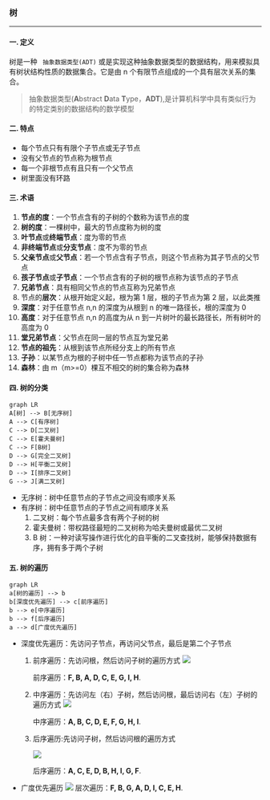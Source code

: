 ### 树

---

#### 一. 定义

树是一种 ` 抽象数据类型(ADT)` 或是实现这种抽象数据类型的数据结构，用来模拟具有树状结构性质的数据集合。它是由 n 个有限节点组成的一个具有层次关系的集合。

> 抽象数据类型(**A**bstract **D**ata **T**ype，**ADT**),是计算机科学中具有类似行为的特定类别的数据结构的数学模型

#### 二. 特点

- 每个节点只有有限个子节点或无子节点
- 没有父节点的节点称为根节点
- 每一个非根节点有且只有一个父节点
- 树里面没有环路

#### 三. 术语

1. **节点的度**：一个节点含有的子树的个数称为该节点的度
2. **树的度**：一棵树中，最大的节点度称为树的度
3. **叶节点**或**终端节点**：度为零的节点
4. **非终端节点**或**分支节点**：度不为零的节点
5. **父亲节点**或**父节点**：若一个节点含有子节点，则这个节点称为其子节点的父节点
6. **孩子节点**或**子节点**：一个节点含有的子树的根节点称为该节点的子节点
7. **兄弟节点**：具有相同父节点的节点互称为兄弟节点
8. 节点的**层次**：从根开始定义起，根为第 1 层，根的子节点为第 2 层，以此类推
9. **深度**：对于任意节点 n,n 的深度为从根到 n 的唯一路径长，根的深度为 0
10. **高度**：对于任意节点 n,n 的高度为从 n 到一片树叶的最长路径长，所有树叶的高度为 0
11. **堂兄弟节点**：父节点在同一层的节点互为堂兄弟
12. **节点的祖先**：从根到该节点所经分支上的所有节点
13. **子孙**：以某节点为根的子树中任一节点都称为该节点的子孙
14. **森林**：由 m（m>=0）棵互不相交的树的集合称为森林

#### 四. 树的分类

```mermaid
graph LR
A[树] --> B[无序树]
A --> C[有序树]
C --> D[二叉树]
C --> E[霍夫曼树]
C --> F[B树]
D --> G[完全二叉树]
D --> H[平衡二叉树]
D --> I[排序二叉树]
G --> J[满二叉树]
```

- 无序树：树中任意节点的子节点之间没有顺序关系
- 有序树：树中任意节点的子节点之间有顺序关系
  1. 二叉树：每个节点最多含有两个子树的树
  2. 霍夫曼树：带权路径最短的二叉树称为哈夫曼树或最优二叉树
  3. B 树：一种对读写操作进行优化的自平衡的二叉查找树，能够保持数据有序，拥有多于两个子树

#### 五. 树的遍历

```mermaid
graph LR
a[树的遍历] --> b
b[深度优先遍历] --> c[前序遍历]
b --> e[中序遍历]
b --> f[后序遍历]
a --> d[广度优先遍历]
```

- 深度优先遍历：先访问子节点，再访问父节点，最后是第二个子节点
  1. 前序遍历：先访问根，然后访问子树的遍历方式
     ![](https://gitee.com/domeofheaven2017/Image/raw/master/BlogImage/Sorted_binary_tree_preorder.svg)

     前序遍历：**F, B, A, D, C, E, G, I, H**.
  2. 中序遍历：先访问左（右）子树，然后访问根，最后访问右（左）子树的遍历方式
     ![](https://gitee.com/domeofheaven2017/Image/raw/master/BlogImage/Sorted_binary_tree_inorder.svg)

     中序遍历：**A, B, C, D, E, F, G, H, I**.
  3. 后序遍历:先访问子树，然后访问根的遍历方式

     ![](https://gitee.com/domeofheaven2017/Image/raw/master/BlogImage/Sorted_binary_tree_postorder.svg)

     后序遍历：**A, C, E, D, B, H, I, G, F**.
- 广度优先遍历
  ![](https://gitee.com/domeofheaven2017/Image/raw/master/BlogImage/Sorted_binary_tree_breadth-first_traversal.svg)
  层次遍历：**F, B, G, A, D, I, C, E, H**.
